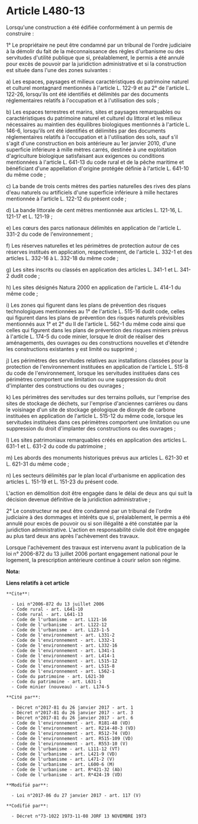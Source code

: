 # Article L480-13

Lorsqu'une construction a été édifiée conformément à un permis de construire : 

1° Le propriétaire ne peut être condamné par un tribunal de l'ordre judiciaire à la démolir du fait de la méconnaissance des
règles d'urbanisme ou des servitudes d'utilité publique que si, préalablement, le permis a été annulé pour excès de pouvoir
par la juridiction administrative et si la construction est située dans l'une des zones suivantes : 

a) Les espaces, paysages et milieux caractéristiques du patrimoine naturel et culturel montagnard mentionnés à l'article L.
122-9 et au 2° de l'article L. 122-26, lorsqu'ils ont été identifiés et délimités par des documents réglementaires relatifs à
l'occupation et à l'utilisation des sols ; 

b) Les espaces terrestres et marins, sites et paysages remarquables ou caractéristiques du patrimoine naturel et culturel du
littoral et les milieux nécessaires au maintien des équilibres biologiques mentionnés à l'article L. 146-6, lorsqu'ils ont
été identifiés et délimités par des documents réglementaires relatifs à l'occupation et à l'utilisation des sols, sauf s'il
s'agit d'une construction en bois antérieure au 1er janvier 2010, d'une superficie inférieure à mille mètres carrés, destinée
à une exploitation d'agriculture biologique satisfaisant aux exigences ou conditions mentionnées à l'article L. 641-13 du
code rural et de la pêche maritime et bénéficiant d'une appellation d'origine protégée définie à l'article L. 641-10 du même
code ; 

c) La bande de trois cents mètres des parties naturelles des rives des plans d'eau naturels ou artificiels d'une superficie
inférieure à mille hectares mentionnée à l'article L. 122-12 du présent code ; 

d) La bande littorale de cent mètres mentionnée aux articles L. 121-16, L. 121-17 et L. 121-19 ; 

e) Les cœurs des parcs nationaux délimités en application de l'article L. 331-2 du code de l'environnement ; 

f) Les réserves naturelles et les périmètres de protection autour de ces réserves institués en application, respectivement,
de l'article L. 332-1 et des articles L. 332-16 à L. 332-18 du même code ; 

g) Les sites inscrits ou classés en application des articles L. 341-1 et L. 341-2 dudit code ; 

h) Les sites désignés Natura 2000 en application de l'article L. 414-1 du même code ; 

i) Les zones qui figurent dans les plans de prévention des risques technologiques mentionnées au 1° de l'article L. 515-16
dudit code, celles qui figurent dans les plans de prévention des risques naturels prévisibles mentionnés aux 1° et 2° du II
de l'article L. 562-1 du même code ainsi que celles qui figurent dans les plans de prévention des risques miniers prévus à
l'article L. 174-5 du code minier, lorsque le droit de réaliser des aménagements, des ouvrages ou des constructions nouvelles
et d'étendre les constructions existantes y est limité ou supprimé ; 

j) Les périmètres des servitudes relatives aux installations classées pour la protection de l'environnement instituées en
application de l'article L. 515-8 du code de l'environnement, lorsque les servitudes instituées dans ces périmètres
comportent une limitation ou une suppression du droit d'implanter des constructions ou des ouvrages ; 

k) Les périmètres des servitudes sur des terrains pollués, sur l'emprise des sites de stockage de déchets, sur l'emprise
d'anciennes carrières ou dans le voisinage d'un site de stockage géologique de dioxyde de carbone instituées en application
de l'article L. 515-12 du même code, lorsque les servitudes instituées dans ces périmètres comportent une limitation ou une
suppression du droit d'implanter des constructions ou des ouvrages ; 

l) Les sites patrimoniaux remarquables créés en application des articles L. 631-1 et L. 631-2 du code du patrimoine ; 

m) Les abords des monuments historiques prévus aux articles L. 621-30 et L. 621-31 du même code ; 

n) Les secteurs délimités par le plan local d'urbanisme en application des articles L. 151-19 et L. 151-23 du présent code. 

L'action en démolition doit être engagée dans le délai de deux ans qui suit la décision devenue définitive de la juridiction
administrative ; 

2° Le constructeur ne peut être condamné par un tribunal de l'ordre judiciaire à des dommages et intérêts que si,
préalablement, le permis a été annulé pour excès de pouvoir ou si son illégalité a été constatée par la juridiction
administrative. L'action en responsabilité civile doit être engagée au plus tard deux ans après l'achèvement des travaux. 

Lorsque l'achèvement des travaux est intervenu avant la publication de la loi n° 2006-872 du 13 juillet 2006 portant
engagement national pour le logement, la prescription antérieure continue à courir selon son régime.

**Nota:**



**Liens relatifs à cet article**

	**Cite**:

	  - Loi n°2006-872 du 13 juillet 2006
	  - Code rural - art. L641-10
	  - Code rural - art. L641-13
	  - Code de l'urbanisme - art. L121-16
	  - Code de l'urbanisme - art. L122-12
	  - Code de l'urbanisme - art. L123-1-5
	  - Code de l'environnement - art. L331-2
	  - Code de l'environnement - art. L332-1
	  - Code de l'environnement - art. L332-16
	  - Code de l'environnement - art. L341-1
	  - Code de l'environnement - art. L414-1
	  - Code de l'environnement - art. L515-12
	  - Code de l'environnement - art. L515-8
	  - Code de l'environnement - art. L562-1
	  - Code du patrimoine - art. L621-30
	  - Code du patrimoine - art. L631-1
	  - Code minier (nouveau) - art. L174-5

	**Cité par**:

	  - Décret n°2017-81 du 26 janvier 2017 - art. 1
	  - Décret n°2017-81 du 26 janvier 2017 - art. 3
	  - Décret n°2017-81 du 26 janvier 2017 - art. 6
	  - Code de l'environnement - art. R181-48 (VD)
	  - Code de l'environnement - art. R214-40-3 (VD)
	  - Code de l'environnement - art. R512-74 (VD)
	  - Code de l'environnement - art. R515-109 (VD)
	  - Code de l'environnement - art. R553-10 (V)
	  - Code de l'urbanisme - art. L111-12 (VT)
	  - Code de l'urbanisme - art. L421-9 (VD)
	  - Code de l'urbanisme - art. L471-2 (V)
	  - Code de l'urbanisme - art. L600-6 (M)
	  - Code de l'urbanisme - art. R*421-32 (Ab)
	  - Code de l'urbanisme - art. R*424-19 (VD)

	**Modifié par**:

	  - Loi n°2017-86 du 27 janvier 2017 - art. 117 (V)

	**Codifié par**:

	  - Décret n°73-1022 1973-11-08 JORF 13 NOVEMBRE 1973
